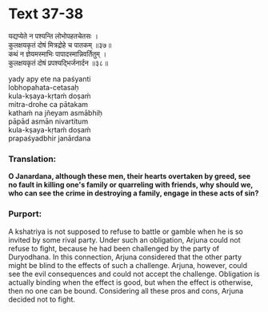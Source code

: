 # Text 37-38

यद्यप्येते न पश्यन्ति लोभोपहतचेतसः ।  
कुलक्षयकृतं दोषं मित्रद्रोहे च पातकम् ॥३७॥  
कथं न ज्ञेयमस्माभिः पापादस्मान्निवर्तितुम् ।  
कुलक्षयकृतं दोषं प्रपश्यद्भिर्जनार्दन ॥३८॥

yady apy ete na paśyanti  
lobhopahata-cetasaḥ  
kula-kṣaya-kṛtaḿ doṣaḿ  
mitra-drohe ca pātakam  
kathaḿ na jñeyam asmābhiḥ  
pāpād asmān nivartitum  
kula-kṣaya-kṛtaḿ doṣaḿ  
prapaśyadbhir janārdana



### Translation:

**O Janardana, although these men, their hearts overtaken by greed, see no fault in killing one's family or quarreling with friends, why should we, who can see the crime in destroying a family, engage in these acts of sin?**

### Purport:

A kshatriya is not supposed to refuse to battle or gamble when he is so invited by some rival party. Under such an obligation, Arjuna could not refuse to fight, because he had been challenged by the party of Duryodhana. In this connection, Arjuna considered that the other party might be blind to the effects of such a challenge. Arjuna, however, could see the evil consequences and could not accept the challenge. Obligation is actually binding when the effect is good, but when the effect is otherwise, then no one can be bound. Considering all these pros and cons, Arjuna decided not to fight.